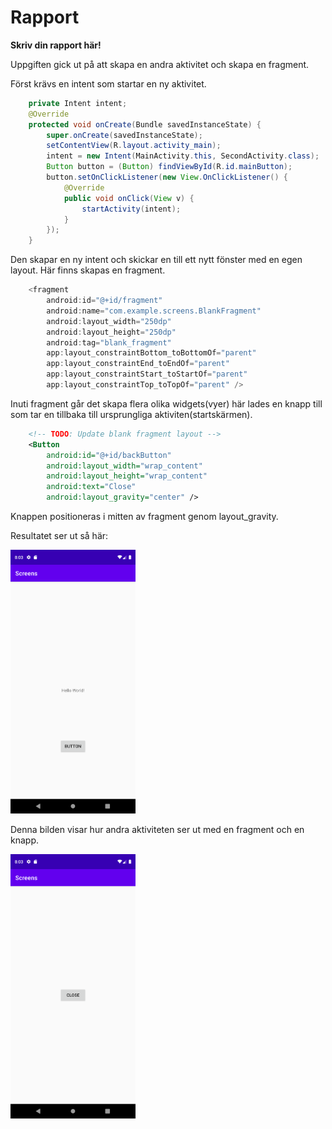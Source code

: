 
# Rapport

**Skriv din rapport här!**

Uppgiften gick ut på att skapa en andra aktivitet och skapa en fragment.

Först krävs en intent som startar en ny aktivitet.
```java
    private Intent intent;
    @Override
    protected void onCreate(Bundle savedInstanceState) {
        super.onCreate(savedInstanceState);
        setContentView(R.layout.activity_main);
        intent = new Intent(MainActivity.this, SecondActivity.class);
        Button button = (Button) findViewById(R.id.mainButton);
        button.setOnClickListener(new View.OnClickListener() {
            @Override
            public void onClick(View v) {
                startActivity(intent);
            }
        });
    }
```
Den skapar en ny intent och skickar en till ett nytt fönster med en egen layout. Här finns skapas en fragment.
```java
    <fragment
        android:id="@+id/fragment"
        android:name="com.example.screens.BlankFragment"
        android:layout_width="250dp"
        android:layout_height="250dp"
        android:tag="blank_fragment"
        app:layout_constraintBottom_toBottomOf="parent"
        app:layout_constraintEnd_toEndOf="parent"
        app:layout_constraintStart_toStartOf="parent"
        app:layout_constraintTop_toTopOf="parent" />
```      
Inuti fragment går det skapa flera olika widgets(vyer) här lades en knapp till som tar en tillbaka till ursprungliga aktiviten(startskärmen).
```xml
    <!-- TODO: Update blank fragment layout -->
    <Button
        android:id="@+id/backButton"
        android:layout_width="wrap_content"
        android:layout_height="wrap_content"
        android:text="Close"
        android:layout_gravity="center" />
```
Knappen positioneras i mitten av fragment genom layout_gravity.

Resultatet ser ut så här:

<img src="app1.png" alt="Aktivitet1" width="200"/>

Denna bilden visar hur andra aktiviteten ser ut med en fragment och en knapp.

<img src="app2.png" alt="Aktivitet2" width="200"/>

